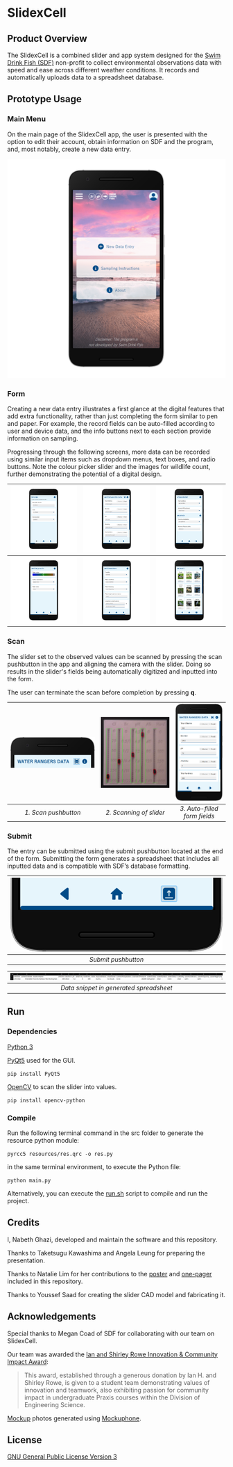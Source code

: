 # SlidexCell


## Product Overview
The SlidexCell is a combined slider and app system designed for the [Swim Drink Fish (SDF)](https://www.swimdrinkfish.ca/) non-profit to collect environmental observations data with speed and ease across different weather conditions. It records and automatically uploads data to a spreadsheet database.


## Prototype Usage


### Main Menu
On the main page of the SlidexCell app, the user is presented with the option to edit their account, obtain information on SDF and the program, and, most notably, create a new data entry.

![home_nexus6p-portrait.png](../demo/home_nexus6p-portrait.png)


### Form
Creating a new data entry illustrates a first glance at the digital features that add extra functionality, rather than just completing the form similar to pen and paper. For example, the record fields can be auto-filled according to user and device data, and the info buttons next to each section provide information on sampling.

Progressing through the following screens, more data can be recorded using similar input items such as dropdown menus, text boxes, and radio buttons. Note the colour picker slider and the images for wildlife count, further demonstrating the potential of a digital design.

| ![record_nexus6p-portrait.png](../demo/record_nexus6p-portrait.png) | ![rangers_nexus6p-portrait.png](../demo/rangers_nexus6p-portrait.png) | ![sky_nexus6p-portrait.png](../demo/sky_nexus6p-portrait.png) |
|:--:|:--:|:--:| 
| ![colour_nexus6p-portrait.png](../demo/colour_nexus6p-portrait.png) | ![motion_nexus6p-portrait.png](../demo/motion_nexus6p-portrait.png) | ![wildlife_nexus6p-portrait.png](../demo/wildlife_nexus6p-portrait.png) |


### Scan
The slider set to the observed values can be scanned by pressing the scan pushbutton in the app and aligning the camera with the slider. Doing so results in the slider's fields being automatically digitized and inputted into the form.

The user can terminate the scan before completion by pressing **q**.

| ![clicked-scan_nexus6p-portrait.png](img/clicked-scan_nexus6p-portrait.png) | ![scan.png](img/scan.png) | ![autofilled_nexus6p-portrait.png](img/autofilled_nexus6p-portrait.png) |
|:--:|:--:|:--:|
| *1. Scan pushbutton* | *2. Scanning of slider* | *3. Auto-filled form fields* |


### Submit
The entry can be submitted using the submit pushbutton located at the end of the form. Submitting the form generates a spreadsheet that includes all inputted data and is compatible with SDF’s database formatting.

| ![](img/clicked-sub_nexus6p-portrait.png) 
|:--:|
| *Submit pushbutton* |

| ![spreadsheet.png](img/spreadsheet.png) |
|:--:|
| *Data snippet in generated spreadsheet* |


## Run


### Dependencies
[Python 3](https://www.python.org/downloads/)

[PyQt5](https://www.riverbankcomputing.com/software/pyqt/) used for the GUI.

    pip install PyQt5

[OpenCV](https://github.com/opencv/opencv-python) to scan the slider into values.

    pip install opencv-python


### Compile
Run the following terminal command in the src folder to generate the resource python module:

    pyrcc5 resources/res.qrc -o res.py

in the same terminal environment, to execute the Python file:

    python main.py

Alternatively, you can execute the [run.sh](../run.sh) script to compile and run the project.


## Credits
I, Nabeth Ghazi, developed and maintain the software and this repository.

Thanks to Taketsugu Kawashima and Angela Leung for preparing the presentation.

Thanks to Natalie Lim for her contributions to the [poster](poster.pdf) and [one-pager](one-pager.pdf) included in this repository.

Thanks to Youssef Saad for creating the slider CAD model and fabricating it.


## Acknowledgements
Special thanks to Megan Coad of SDF for collaborating with our team on SlidexCell.

Our team was awarded the [Ian and Shirley Rowe Innovation & Community Impact Award](https://engineering.calendar.utoronto.ca/scholarships-and-financial-aid):
> This award, established through a generous donation by Ian H. and Shirley Rowe, is given to a student team demonstrating values of innovation and teamwork, also exhibiting passion for community impact in undergraduate Praxis courses within the Division of Engineering Science.

[Mockup](../demo/README.md) photos generated using [Mockuphone](https://mockuphone.com/).


## License
[GNU General Public License Version 3](../LICENSE)
